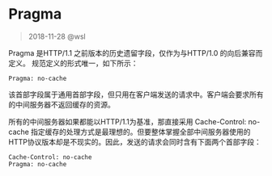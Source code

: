 # Pragma

> 2018-11-28 @wsl

Pragma 是HTTP/1.1 之前版本的历史遗留字段，仅作为与HTTP/1.0 的向后兼容而定义。
规范定义的形式唯一，如下所示：

```
Pragma: no-cache
```

该首部字段属于通用首部字段，但只用在客户端发送的请求中。客户端会要求所有的中间服务器不返回缓存的资源。

所有的中间服务器如果都能以HTTP/1.1为基准，那直接采用 Cache-Control: no-cache 指定缓存的处理方式是最理想的。但要整体掌握全部中间服务器使用的HTTP协议版本却是不现实的。因此，发送的请求会同时含有下面两个首部字段：

```
Cache-Control: no-cache
Pragma: no-cache
```

